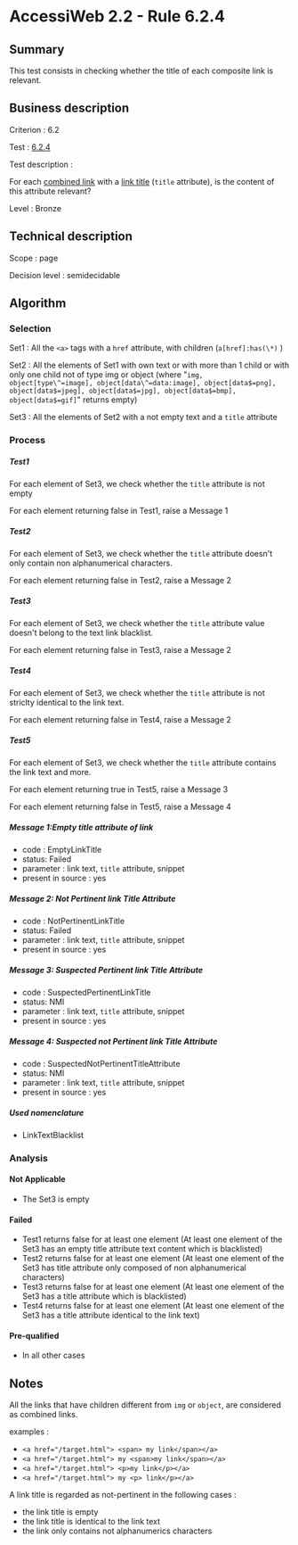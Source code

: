 # AccessiWeb 2.2 - Rule 6.2.4

## Summary

This test consists in checking whether the title of each composite link is relevant.

## Business description

Criterion : 6.2

Test : [6.2.4](http://accessiweb.org/index.php/accessiweb-22-english-version.html#test-6-2-4)

Test description :

For each [combined link](http://www.accessiweb.org/index.php/glossary-76.html#mLienComposite) with a [link title](http://www.accessiweb.org/index.php/glossary-76.html#mTitreLien) (`title` attribute), is the content of this attribute relevant?

Level : Bronze

## Technical description

Scope : page

Decision level :
semidecidable

## Algorithm

### Selection

Set1 : All the `<a>` tags with a `href` attribute, with children (`a[href]:has(\*)` )

Set2 : All the elements of Set1 with own text or with more than 1 child or with only one child not of type img or object (where "`img, object[type\^=image], object[data\^=data:image], object[data$=png], object[data$=jpeg], object[data$=jpg], object[data$=bmp], object[data$=gif]`" returns empty)

Set3 : All the elements of Set2 with a not empty text and a `title` attribute

### Process

##### Test1

For each element of Set3, we check whether the `title` attribute is not empty

For each element returning false in Test1, raise a Message 1 

##### Test2

For each element of Set3, we check whether the `title` attribute doesn't only contain non alphanumerical characters.

For each element returning false in Test2, raise a Message 2

##### Test3

For each element of Set3, we check whether the `title` attribute value doesn't belong to the text link blacklist.

For each element returning false in Test3, raise a Message 2

##### Test4

For each element of Set3, we check whether the `title` attribute is not striclty identical to the link text.

For each element returning false in Test4, raise a Message 2

##### Test5

For each element of Set3, we check whether the `title` attribute contains the link text and more.

For each element returning true in Test5, raise a Message 3

For each element returning false in Test5, raise a Message 4

##### Message 1:Empty title attribute of link

-   code : EmptyLinkTitle
-   status: Failed
-   parameter : link text, `title` attribute, snippet
-   present in source : yes

##### Message 2: Not Pertinent link Title Attribute

-   code : NotPertinentLinkTitle
-   status: Failed
-   parameter : link text, `title` attribute, snippet
-   present in source : yes

##### Message 3: Suspected Pertinent link Title Attribute

-   code : SuspectedPertinentLinkTitle
-   status: NMI
-   parameter : link text, `title` attribute, snippet
-   present in source : yes

##### Message 4: Suspected not Pertinent link Title Attribute

-   code : SuspectedNotPertinentTitleAttribute
-   status: NMI
-   parameter : link text, `title` attribute, snippet
-   present in source : yes

##### Used nomenclature

-   LinkTextBlacklist

### Analysis

#### Not Applicable

-   The Set3 is empty

#### Failed

-   Test1 returns false for at least one element (At least one element of the Set3 has an empty title attribute text content which is blacklisted)
-   Test2 returns false for at least one element (At least one element of the Set3 has title attribute only composed of non alphanumerical characters)
-   Test3 returns false for at least one element (At least one element of the Set3 has a title attribute which is blacklisted)
-   Test4 returns false for at least one element (At least one element of the Set3 has a title attribute identical to the link text)

#### Pre-qualified

-   In all other cases

## Notes

All the links that have children different from `img` or `object`, are considered as combined links.

examples :

-   `<a href="/target.html"> <span> my link</span></a>`
-   `<a href="/target.html"> my <span>my link</span></a>`
-   `<a href="/target.html"> <p>my link</p></a>`
-   `<a href="/target.html"> my <p> link</p></a>`

A link title is regarded as not-pertinent in the following cases :

-   the link title is empty
-   the link title is identical to the link text
-   the link only contains not alphanumerics characters
